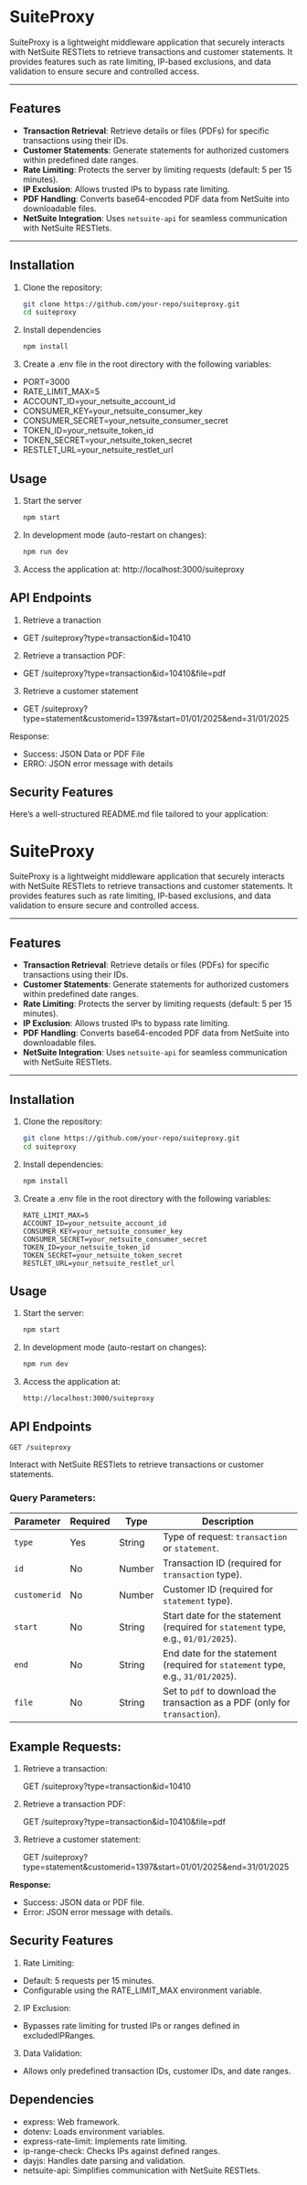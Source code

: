 # SuiteProxy

SuiteProxy is a lightweight middleware application that securely interacts with NetSuite RESTlets to retrieve transactions and customer statements. It provides features such as rate limiting, IP-based exclusions, and data validation to ensure secure and controlled access.

---

## Features

- **Transaction Retrieval**: Retrieve details or files (PDFs) for specific transactions using their IDs.
- **Customer Statements**: Generate statements for authorized customers within predefined date ranges.
- **Rate Limiting**: Protects the server by limiting requests (default: 5 per 15 minutes).
- **IP Exclusion**: Allows trusted IPs to bypass rate limiting.
- **PDF Handling**: Converts base64-encoded PDF data from NetSuite into downloadable files.
- **NetSuite Integration**: Uses `netsuite-api` for seamless communication with NetSuite RESTlets.

---

## Installation

1. Clone the repository:
   ```bash
   git clone https://github.com/your-repo/suiteproxy.git
   cd suiteproxy
   
2. Install dependencies
   ```bash
   npm install

3. Create a .env file in the root directory with the following variables:
- PORT=3000
- RATE_LIMIT_MAX=5
- ACCOUNT_ID=your_netsuite_account_id
- CONSUMER_KEY=your_netsuite_consumer_key
- CONSUMER_SECRET=your_netsuite_consumer_secret
- TOKEN_ID=your_netsuite_token_id
- TOKEN_SECRET=your_netsuite_token_secret
- RESTLET_URL=your_netsuite_restlet_url

## Usage

1. Start the server
   ```bash
   npm start
2. In development mode (auto-restart on changes):
   ```bash
   npm run dev

3. Access the application at:
   http://localhost:3000/suiteproxy

## API Endpoints

1. Retrieve a tranaction 
- GET /suiteproxy?type=transaction&id=10410
2. Retrieve a transaction PDF:
- GET /suiteproxy?type=transaction&id=10410&file=pdf
3. Retrieve a customer statement
- GET /suiteproxy?type=statement&customerid=1397&start=01/01/2025&end=31/01/2025

Response:
- Success: JSON Data or PDF File
- ERRO: JSON error message with details

## Security Features
Here’s a well-structured README.md file tailored to your application:

# SuiteProxy

SuiteProxy is a lightweight middleware application that securely interacts with NetSuite RESTlets to retrieve transactions and customer statements. It provides features such as rate limiting, IP-based exclusions, and data validation to ensure secure and controlled access.

---

## Features

- **Transaction Retrieval**: Retrieve details or files (PDFs) for specific transactions using their IDs.
- **Customer Statements**: Generate statements for authorized customers within predefined date ranges.
- **Rate Limiting**: Protects the server by limiting requests (default: 5 per 15 minutes).
- **IP Exclusion**: Allows trusted IPs to bypass rate limiting.
- **PDF Handling**: Converts base64-encoded PDF data from NetSuite into downloadable files.
- **NetSuite Integration**: Uses `netsuite-api` for seamless communication with NetSuite RESTlets.

---

## Installation

1. Clone the repository:
   ```bash
   git clone https://github.com/your-repo/suiteproxy.git
   cd suiteproxy

2. Install dependencies:
   ```bash
   npm install

3. Create a .env file in the root directory with the following variables:

   ```PORT=3000
   RATE_LIMIT_MAX=5
   ACCOUNT_ID=your_netsuite_account_id
   CONSUMER_KEY=your_netsuite_consumer_key
   CONSUMER_SECRET=your_netsuite_consumer_secret
   TOKEN_ID=your_netsuite_token_id
   TOKEN_SECRET=your_netsuite_token_secret
   RESTLET_URL=your_netsuite_restlet_url

## Usage
1. Start the server:
   ```bash
   npm start

2. In development mode (auto-restart on changes):
   ```bash
   npm run dev


3. Access the application at:
   ```
   http://localhost:3000/suiteproxy

## API Endpoints

    GET /suiteproxy

Interact with NetSuite RESTlets to retrieve transactions or customer statements.

### Query Parameters:

| Parameter    | Required | Type   | Description                                                                 |
|--------------|----------|--------|-----------------------------------------------------------------------------|
| `type`       | Yes      | String | Type of request: `transaction` or `statement`.                             |
| `id`         | No       | Number | Transaction ID (required for `transaction` type).                         |
| `customerid` | No       | Number | Customer ID (required for `statement` type).                              |
| `start`      | No       | String | Start date for the statement (required for `statement` type, e.g., `01/01/2025`). |
| `end`        | No       | String | End date for the statement (required for `statement` type, e.g., `31/01/2025`).   |
| `file`       | No       | String | Set to `pdf` to download the transaction as a PDF (only for `transaction`).   |


## Example Requests:
1.	Retrieve a transaction:

    GET /suiteproxy?type=transaction&id=10410


2.	Retrieve a transaction PDF:
 
    GET /suiteproxy?type=transaction&id=10410&file=pdf


3.	Retrieve a customer statement:

    GET /suiteproxy?type=statement&customerid=1397&start=01/01/2025&end=31/01/2025

**Response:**
- Success: JSON data or PDF file.
- Error: JSON error message with details.

## Security Features
1.	Rate Limiting:
- Default: 5 requests per 15 minutes.
- Configurable using the RATE_LIMIT_MAX environment variable.
2.	IP Exclusion:
- Bypasses rate limiting for trusted IPs or ranges defined in excludedIPRanges.
3.	Data Validation:
- Allows only predefined transaction IDs, customer IDs, and date ranges.

## Dependencies
- express: Web framework.
- dotenv: Loads environment variables.
- express-rate-limit: Implements rate limiting.
- ip-range-check: Checks IPs against defined ranges.
- dayjs: Handles date parsing and validation.
- netsuite-api: Simplifies communication with NetSuite RESTlets.